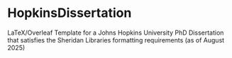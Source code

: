 # HopkinsDissertation
LaTeX/Overleaf Template for a Johns Hopkins University PhD Dissertation that satisfies the Sheridan Libraries formatting requirements (as of August 2025)

